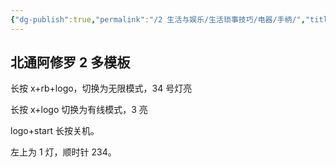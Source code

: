 ```yaml
---
{"dg-publish":true,"permalink":"/2 生活与娱乐/生活琐事技巧/电器/手柄/","title":"手柄"}
---
```


## 北通阿修罗 2 多模板
长按 x+rb+logo，切换为无限模式，34 号灯亮

长按 x+logo 切换为有线模式，3 亮

logo+start 长按关机。

左上为 1 灯，顺时针 234。
